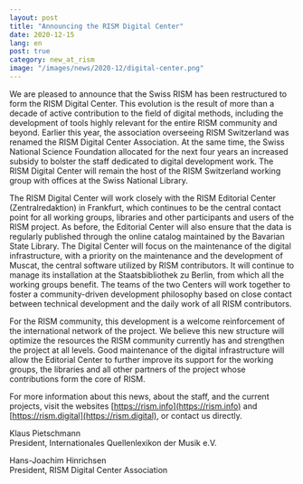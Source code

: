 ```yaml
---
layout: post
title: "Announcing the RISM Digital Center"
date: 2020-12-15
lang: en
post: true
category: new_at_rism
image: "/images/news/2020-12/digital-center.png"
---
```


We are pleased to announce that the Swiss RISM has been restructured to form the RISM Digital Center. This evolution is the result of more than a decade of active contribution to the field of digital methods, including the development of tools highly relevant for the entire RISM community and beyond. Earlier this year, the association overseeing RISM Switzerland was renamed the RISM Digital Center Association. At the same time, the Swiss National Science Foundation allocated for the next four years an increased subsidy to bolster the staff dedicated to digital development work. The RISM Digital Center will remain the host of the RISM Switzerland working group with offices at the Swiss National Library.
 
The RISM Digital Center will work closely with the RISM Editorial Center (Zentralredaktion) in Frankfurt, which continues to be the central contact point for all working groups, libraries and other participants and users of the RISM project. As before, the Editorial Center will also ensure that the data is regularly published through the online catalog maintained by the Bavarian State Library. The Digital Center will focus on the maintenance of the digital infrastructure, with a priority on the maintenance and the development of Muscat, the central software utilized by RISM contributors. It will continue to manage its installation at the Staatsbibliothek zu Berlin, from which all the working groups benefit. The teams of the two Centers will work together to foster a community-driven development philosophy based on close contact between technical development and the daily work of all RISM contributors.
 
For the RISM community, this development is a welcome reinforcement of the international network of the project. We believe this new structure will optimize the resources the RISM community currently has and strengthen the project at all levels. Good maintenance of the digital infrastructure will allow the Editorial Center to further improve its support for the working groups, the libraries and all other partners of the project whose contributions form the core of RISM.
  
For more information about this news, about the staff, and the current projects, visit the websites [https://rism.info](https://rism.info) and [https://rism.digital](https://rism.digital), or contact us directly.

Klaus Pietschmann\
President, Internationales Quellenlexikon der Musik e.V.

Hans-Joachim Hinrichsen\
President, RISM Digital Center Association
